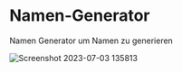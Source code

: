 # Namen-Generator
Namen Generator um Namen zu generieren


![Screenshot 2023-07-03 135813](https://github.com/ONeillsBude/Namen-Generator/assets/138439999/0ba2e6ef-959a-4515-834b-20fd68727cda)
